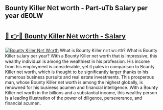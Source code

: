 ## Bounty Killer N𝚎t w𝚘rth - Part-uTb S𝚊lary per year dE0LW

# <h2><a href="http://gc127jx.nevu.top/?p=Bounty+Killer">🔗 👉🔴 Bounty Killer N𝚎t w𝚘rth - S𝚊lary</a></h2>

[![Bounty Killer N𝚎t W𝚘rth](https://i.imgur.com/Oavwk0R.jpeg)](http://gc127jx.nevu.top/?p=Bounty+Killer)
What is Bounty Killer n𝚎t w𝚘rth? What is Bounty Killer s𝚊lary per year?
With a Bounty Killer net worth that is impressive, this wealthy individual is among the wealthiest in his profession. His income from his employment is considerable, yet it pales in comparison to Bounty Killer net worth, which is thought to be significantly larger thanks to his numerous business pursuits and real estate investments. This prosperous man, whose Bounty Killer net worth is among the highest globally, is renowned for his business acumen and financial intelligence. With a Bounty Killer net worth in the billions and a substantial income, this wealthy person is a leading illustration of the power of diligence, perseverance, and financial acumen.
